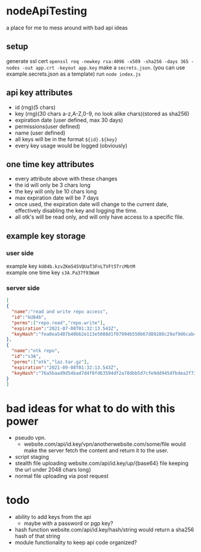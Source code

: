# nodeApiTesting
a place for me to mess around with bad api ideas
## setup
generate ssl cert ```openssl req -newkey rsa:4096 -x509 -sha256 -days 365 -nodes -out app.crt -keyout app.key```
make a ```secrets.json```. (you can use example.secrets.json as a template)
run ```node index.js```
## api key attributes
* id (rng)(5 chars)
* key (rng)(30 chars a-z,A-Z,0-9, no look alike chars)(stored as sha256)
* expiration date (user defined, max 30 days)
* permissions(user defined)
* name (user defined)
* all keys will be in the format ```${id}.${key}```
* every key usage would be logged (obviously)
## one time key attributes
* every attribute above with these changes
* the id will only be 3 chars long 
* the key will only be 10 chars long
* max expiration date will be 7 days
* once used, the expiration date will change to the current date, effectively disabling the key and logging the time.
* all otk's will be read only, and will only have access to a specific file.
## example key storage
### user side
example key ```kU84b.kzvZKm545VQUaT3FnLTVFt5TrcMbtM```<br>
example one time key ```s3A.Pa37f93WaH```
### server side
```json
[
{
  "name":"read and write repo access",
  "id":"kU84b",
  "perms":["repo.read","repo.write"],
  "expiration":"2021-07-08T01:32:13.543Z",
  "keyHash":"fea0ea5407b40b62e113e5088d1f07994b550b67d89280c29af9d6cab4a52a0c"
},
{
  "name":"otk repo",
  "id":"s3A",
  "perms":["otk","laz.tar.gz"],
  "expiration":"2021-09-08T01:32:13.543Z",
  "keyHash":"76a5baad9d54bad7d4f8fd63594df2a78dbb5d7cfe9dd945dfbdea2f73b9c1f2"
}
]
```

# bad ideas for what to do with this power
* pseudo vpn.
  * website.com/api/id.key/vpn/anotherwebsite.com/some/file would make the server fetch the content and return it to the user.
* script staging
* stealth file uploading website.com/api/id.key/up/{base64} file keeping the url under 2048 chars long}
* normal file uploading via post request

# todo
* ability to add keys from the api
  * maybe with a password or pgp key?
* hash function website.com/api/id.key/hash/string would return a sha256 hash of that string
* module functionality to keep api code organized?
